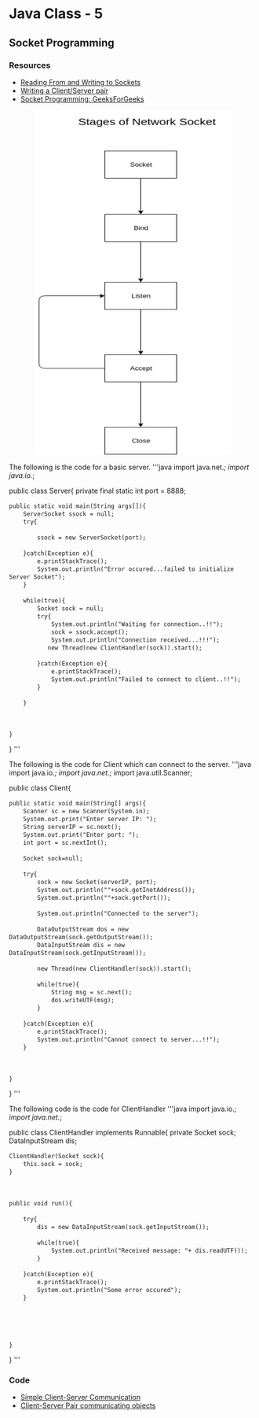 # Java Class - 5

## Socket Programming

### Resources

- [Reading From and Writing to Sockets](https://docs.oracle.com/javase/tutorial/networking/sockets/readingWriting.html)
- [Writing a Client/Server pair](https://docs.oracle.com/javase/tutorial/networking/sockets/clientServer.html)
- [Socket Programming: GeeksForGeeks](https://www.geeksforgeeks.org/socket-programming-in-java/)


<div align="center"><img src="Stages_of_Network_Socket.jpg" height="700" width="400"/></div>

The following is the code for a basic server.
'''java
import java.net.*;
import java.io.*;


public class Server{
    private final static int port = 8888;

    public static void main(String args[]){
        ServerSocket ssock = null;
        try{

            ssock = new ServerSocket(port);

        }catch(Exception e){
            e.printStackTrace();
            System.out.println("Error occured...failed to initialize Server Socket");
        }

        while(true){
            Socket sock = null;
            try{
            	System.out.println("Waiting for connection..!!");
                sock = ssock.accept();
                System.out.println("Connection received...!!!");
               new Thread(new ClientHandler(sock)).start();

            }catch(Exception e){
                e.printStackTrace();
                System.out.println("Failed to connect to client..!!");
            }

        }

        

    }

}
'''

The following is the code for Client which can connect to the server.
'''java
import java.io.*;
import java.net.*;
import java.util.Scanner;


public class Client{
    
    public static void main(String[] args){
        Scanner sc = new Scanner(System.in);
        System.out.print("Enter server IP: ");
        String serverIP = sc.next();
        System.out.print("Enter port: ");
        int port = sc.nextInt();

        Socket sock=null;

        try{
            sock = new Socket(serverIP, port);
            System.out.println(""+sock.getInetAddress());
            System.out.println(""+sock.getPort());

            System.out.println("Connected to the server");

            DataOutputStream dos = new DataOutputStream(sock.getOutputStream());
            DataInputStream dis = new DataInputStream(sock.getInputStream());

            new Thread(new ClientHandler(sock)).start();
            
            while(true){
                String msg = sc.next();
                dos.writeUTF(msg);
            }

        }catch(Exception e){
            e.printStackTrace();
            System.out.println("Cannot connect to server...!!");
        }



    }

}
'''

The following code is the code for ClientHandler
'''java
import java.io.*;
import java.net.*;


public class ClientHandler implements Runnable{
    private Socket sock;
    DataInputStream dis;

    ClientHandler(Socket sock){
        this.sock = sock;
    }



    public void run(){

        try{
            dis = new DataInputStream(sock.getInputStream());

            while(true){
                System.out.println("Received message: "+ dis.readUTF());
            }

        }catch(Exception e){
            e.printStackTrace();
            System.out.println("Some error occured");
        }
        
        



    }

}
'''

### Code

- [Simple Client-Server Communication]()
- [Client-Server Pair communicating objects]()